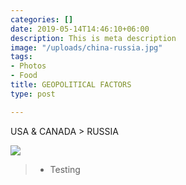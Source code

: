 ```yaml
---
categories: []
date: 2019-05-14T14:46:10+06:00
description: This is meta description
image: "/uploads/china-russia.jpg"
tags:
- Photos
- Food
title: GEOPOLITICAL FACTORS
type: post

---
```

USA & CANADA > RUSSIA

![](../images/post-img.jpg)

>+ Testing